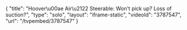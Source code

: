 {
    "title": "Hoover\u00ae Air\u2122 Steerable: Won't pick up? Loss of suction?",
    "type": "solo",
    "layout": "iframe-static",
    "videoId": "3787547",
    "url": "\/tvpembed\/3787547"
}